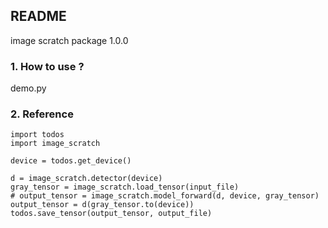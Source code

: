 ## README

image scratch package 1.0.0

### 1. How to use ?
demo.py

### 2. Reference
```
import todos
import image_scratch

device = todos.get_device()

d = image_scratch.detector(device)
gray_tensor = image_scratch.load_tensor(input_file)
# output_tensor = image_scratch.model_forward(d, device, gray_tensor)
output_tensor = d(gray_tensor.to(device))
todos.save_tensor(output_tensor, output_file)
```


